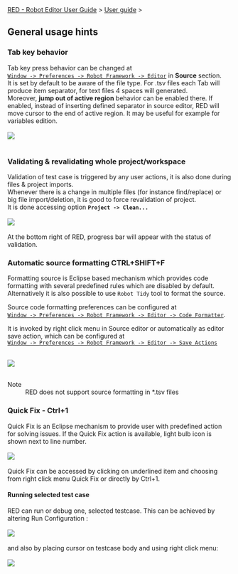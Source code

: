 <html>
<head>
<link href="PLUGINS_ROOT/org.robotframework.ide.eclipse.main.plugin.doc.user/help/style.css" rel="stylesheet" type="text/css"/>
</head>
<body>
<a href="RED/../../../help/index.html">RED - Robot Editor User Guide</a> &gt; <a href="RED/../../../help/user_guide/user_guide.html">User guide</a> &gt; 
<h2>General usage hints</h2>
<h3>Tab key behavior </h3>
Tab key press behavior can be changed at <code><a class="command" href="javascript:executeCommand('org.eclipse.ui.window.preferences(preferencePageId=org.robotframework.ide.eclipse.main.plugin.preferences.editor)')">
Window -> Preferences -> Robot Framework -> Editor</a></code> in <b>Source</b> section. <br/>
It is set by default to be aware of the file type. For .tsv files each Tab will produce item separator, for text files 4 spaces will generated. <br/>
Moreover, <b>jump out of active region</b> behavior can be enabled there. If enabled, instead of inserting defined separator in source editor, RED will move cursor to the end of active region. It may be useful for example for variables edition. 
<br/><br/><img src="images/tab_behaviour.png"/> <br/><br/>
<h3>Validating &amp; revalidating whole project/workspace</h3>
Validation of test case is triggered by any user actions, it is also done during files &amp; project imports.<br/>
Whenever there is a change in multiple files (for instance find/replace) or  big file import/deletion, it is good to force revalidation of project.<br/>
It is done accessing option <b><code>Project -> Clean...</code></b>
<br/><br/><img src="images/gen_1.png"/> <br/><br/>
At the bottom right of RED, progress bar will appear with the status of validation.<br/>
<h3>Automatic source formatting CTRL+SHIFT+F</h3>
<p>Formatting source is Eclipse based mechanism which provides code formatting with several predefined rules which are 
disabled by default. Alternatively it is also possible to use <code>Robot Tidy</code> tool to format the source.
</p>
<p>Source code formatting preferences can be configured at <code><a class="command" href="javascript:executeCommand('org.eclipse.ui.window.preferences(preferencePageId=org.robotframework.ide.eclipse.main.plugin.preferences.editor.formatter)')">
Window -> Preferences -> Robot Framework -> Editor -> Code Formatter</a></code>.
</p>
<p>It is invoked by right click menu in Source editor or automatically as editor save action, which can be configured at
<code><a class="command" href="javascript:executeCommand('org.eclipse.ui.window.preferences(preferencePageId=org.robotframework.ide.eclipse.main.plugin.preferences.editor.save)')">
Window -> Preferences -> Robot Framework -> Editor -> Save Actions</a></code><br/></p>
<br/><img src="images/gen_5.png"/> <br/><br/>
<dl class="note">
<dt>Note</dt>
<dd>RED does not support source formatting in *.tsv files
   </dd>
</dl>
<h3>Quick Fix - Ctrl+1 </h3>
Quick Fix is an Eclipse mechanism to provide user with predefined action for solving issues.
If the Quick Fix action is available, light bulb icon is shown next to line number.
<br/><br/><img src="images/gen_6.png"/> <br/><br/>
Quick Fix can be accessed by clicking on underlined item and choosing from right click menu Quick Fix or directly by Ctrl+1.
<h4>Running selected test case</h4>
RED can run or debug one, selected testcase. This can be achieved by altering Run Configuration :
<br/><br/><img src="images/run-selected.gif"/> <br/><br/>
and also by placing cursor on testcase body and using right click menu:
<br/><br/><img src="images/run-selected-editors.gif"/> <br/><br/>
</body>
</html>